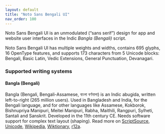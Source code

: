 ```yaml
---
layout: default
title: "Noto Sans Bengali UI"
nav_order: 100
---
```

Noto Sans Bengali UI is an unmodulated (“sans serif”) design for app and website user interfaces in the Indic _Bangla (Bengali)_ script. 

Noto Sans Bengali UI has multiple weights and widths, contains 695 glyphs, 16 OpenType features, and supports 173 characters from 5 Unicode blocks: Bengali, Basic Latin, Vedic Extensions, General Punctuation, Devanagari.


### Supported writing systems


#### Bangla (Bengali)

Bangla (Bengali, Bengali-Assamese, <span class='autonym'>বাংলা বর্ণমালা</span>) is an Indic abugida, written left-to-right (265 million users). Used in Bangladesh and India, for the Bengali language, and for other languages like Assamese, Kokborok, Bishnupriya Manipuri, Meitei Manipuri, Rabha, Maithili, Rangpuri, Sylheti, Santali and Sanskrit. Developed in the 11th century CE. Needs software support for complex text layout (shaping). Read more on [ScriptSource](https://scriptsource.org/scr/Beng), [Unicode](https://www.unicode.org/versions/Unicode13.0.0/ch12.pdf#G664195), [Wikipedia](https://en.wikipedia.org/wiki/ISO_15924:Beng), [Wiktionary](https://en.wiktionary.org/wiki/Category:Bengali_script), [r12a](https://r12a.github.io/scripts/links?iso=Beng).

